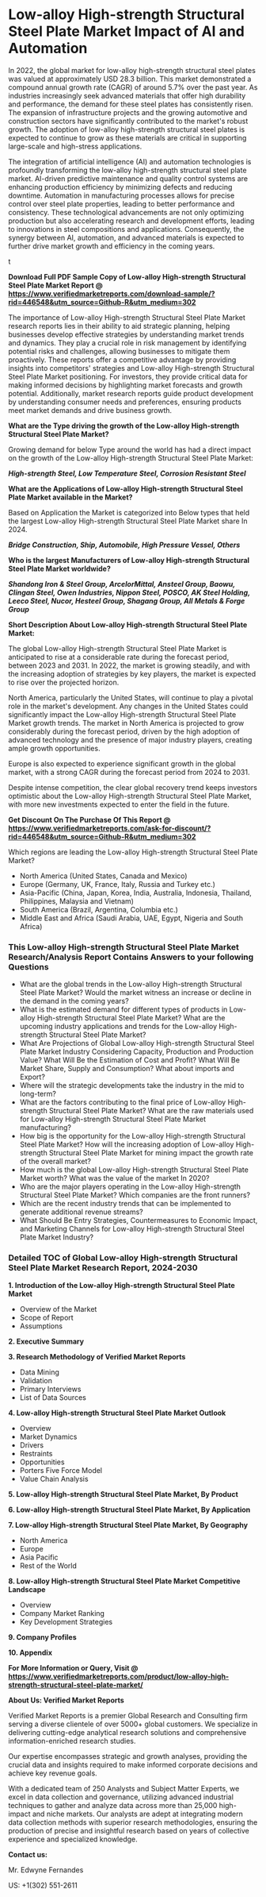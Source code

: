<meta name="title" content="Global Low-alloy High-strength Structural Steel Plate Market Impact of AI and Automation"><meta name="description" content="In 2022, the global market for low-alloy high-strength structural steel plates was valued at approximately USD 28.3 billion. This market demonstrated a compound annual"><meta name="title" content="Low-alloy High-strength Structural Steel Plate Market Size, Share, Scope, Trends, Growth, Opportunities, Analysis, Forecast"><h1>Low-alloy High-strength Structural Steel Plate Market Impact of AI and Automation</h1><p>In 2022, the global market for low-alloy high-strength structural steel plates was valued at approximately USD 28.3 billion. This market demonstrated a compound annual growth rate (CAGR) of around 5.7% over the past year. As industries increasingly seek advanced materials that offer high durability and performance, the demand for these steel plates has consistently risen. The expansion of infrastructure projects and the growing automotive and construction sectors have significantly contributed to the market's robust growth. The adoption of low-alloy high-strength structural steel plates is expected to continue to grow as these materials are critical in supporting large-scale and high-stress applications.</p><p>The integration of artificial intelligence (AI) and automation technologies is profoundly transforming the low-alloy high-strength structural steel plate market. AI-driven predictive maintenance and quality control systems are enhancing production efficiency by minimizing defects and reducing downtime. Automation in manufacturing processes allows for precise control over steel plate properties, leading to better performance and consistency. These technological advancements are not only optimizing production but also accelerating research and development efforts, leading to innovations in steel compositions and applications. Consequently, the synergy between AI, automation, and advanced materials is expected to further drive market growth and efficiency in the coming years.</p>t</p><p id="" class=""><strong>Download Full PDF Sample Copy of Low-alloy High-strength Structural Steel Plate Market Report @ <a href="https://www.verifiedmarketreports.com/download-sample/?rid=446548&utm_source=Github-R&utm_medium=302" target="_blank">https://www.verifiedmarketreports.com/download-sample/?rid=446548&utm_source=Github-R&utm_medium=302</a></strong></p><p>The importance of&nbsp;Low-alloy High-strength Structural Steel Plate Market research reports lies in their ability to aid strategic planning, helping businesses develop effective strategies by understanding market trends and dynamics. They play a crucial role in risk management by identifying potential risks and challenges, allowing businesses to mitigate them proactively. These reports offer a competitive advantage by providing insights into competitors' strategies and Low-alloy High-strength Structural Steel Plate Market positioning. For investors, they provide critical data for making informed decisions by highlighting market forecasts and growth potential. Additionally, market research reports guide product development by understanding consumer needs and preferences, ensuring products meet market demands and drive business growth.</p><p><strong>What are the&nbsp;Type driving the growth of the Low-alloy High-strength Structural Steel Plate Market?</strong></p><p id="" class="">Growing demand for below Type around the world has had a direct impact on the growth of the Low-alloy High-strength Structural Steel Plate Market:</p><em><strong>High-strength Steel, Low Temperature Steel, Corrosion Resistant Steel</strong></em></p><strong>What are the&nbsp;Applications&nbsp;of Low-alloy High-strength Structural Steel Plate Market available in the Market?</strong></p><p id="" class="">Based on Application the Market is categorized into Below types that held the largest Low-alloy High-strength Structural Steel Plate Market share In 2024.</p><em><strong>Bridge Construction, Ship, Automobile, High Pressure Vessel, Others</strong></em></p><strong>Who is the largest Manufacturers of Low-alloy High-strength Structural Steel Plate Market worldwide?</strong></p><p><em><strong>Shandong Iron & Steel Group, ArcelorMittal, Ansteel Group, Baowu, Clingan Steel, Owen Industries, Nippon Steel, POSCO, AK Steel Holding, Leeco Steel, Nucor, Hesteel Group, Shagang Group, All Metals & Forge Group</strong></em></p><p id="" class=""><strong>Short Description About Low-alloy High-strength Structural Steel Plate Market:</strong></p><p>The global Low-alloy High-strength Structural Steel Plate Market is anticipated to rise at a considerable rate during the forecast period, between 2023 and 2031. In 2022, the market is growing steadily, and with the increasing adoption of strategies by key players, the market is expected to rise over the projected horizon.</p><p>North America, particularly the United States, will continue to play a pivotal role in the market's development. Any changes in the United States could significantly impact the Low-alloy High-strength Structural Steel Plate Market growth trends. The market in North America is projected to grow considerably during the forecast period, driven by the high adoption of advanced technology and the presence of major industry players, creating ample growth opportunities.</p><p>Europe is also expected to experience significant growth in the global market, with a strong CAGR during the forecast period from 2024 to 2031.</p><p>Despite intense competition, the clear global recovery trend keeps investors optimistic about the Low-alloy High-strength Structural Steel Plate Market, with more new investments expected to enter the field in the future.</p><p id="" class=""><strong>Get Discount On The Purchase Of This Report @ <a href="https://www.verifiedmarketreports.com/ask-for-discount/?rid=446548&utm_source=Github-R&utm_medium=302" target="_blank">https://www.verifiedmarketreports.com/ask-for-discount/?rid=446548&utm_source=Github-R&utm_medium=302</a></strong></p>Which regions are leading the Low-alloy High-strength Structural Steel Plate Market?</p><ul><li>North America (United States, Canada and Mexico)</li><li>Europe (Germany, UK, France, Italy, Russia and Turkey etc.)</li><li>Asia-Pacific (China, Japan, Korea, India, Australia, Indonesia, Thailand, Philippines, Malaysia and Vietnam)</li><li>South America (Brazil, Argentina, Columbia etc.)</li><li>Middle East and Africa (Saudi Arabia, UAE, Egypt, Nigeria and South Africa)</li></ul><h3 id="" class="">This Low-alloy High-strength Structural Steel Plate Market Research/Analysis Report Contains Answers to your following Questions</h3><ul><li>What are the global trends in the Low-alloy High-strength Structural Steel Plate Market? Would the market witness an increase or decline in the demand in the coming years?</li><li>What is the estimated demand for different types of products in Low-alloy High-strength Structural Steel Plate Market? What are the upcoming industry applications and trends for the Low-alloy High-strength Structural Steel Plate Market?</li><li>What Are Projections of Global Low-alloy High-strength Structural Steel Plate Market Industry Considering Capacity, Production and Production Value? What Will Be the Estimation of Cost and Profit? What Will Be Market Share, Supply and Consumption? What about imports and Export?</li><li>Where will the strategic developments take the industry in the mid to long-term?</li><li>What are the factors contributing to the final price of Low-alloy High-strength Structural Steel Plate Market? What are the raw materials used for Low-alloy High-strength Structural Steel Plate Market manufacturing?</li><li>How big is the opportunity for the Low-alloy High-strength Structural Steel Plate Market? How will the increasing adoption of Low-alloy High-strength Structural Steel Plate Market for mining impact the growth rate of the overall market?</li><li>How much is the global Low-alloy High-strength Structural Steel Plate Market worth? What was the value of the market In 2020?</li><li>Who are the major players operating in the Low-alloy High-strength Structural Steel Plate Market? Which companies are the front runners?</li><li>Which are the recent industry trends that can be implemented to generate additional revenue streams?</li><li>What Should Be Entry Strategies, Countermeasures to Economic Impact, and Marketing Channels for Low-alloy High-strength Structural Steel Plate Market Industry?</li></ul><h3 id="" class="">Detailed TOC of Global Low-alloy High-strength Structural Steel Plate Market Research Report, 2024-2030</h3><p id="" class=""><strong>1. Introduction of the Low-alloy High-strength Structural Steel Plate Market</strong></p><ul><li>Overview of the Market</li><li>Scope of Report</li><li>Assumptions</li></ul><p id="" class=""><strong>2. Executive Summary</strong></p><p id="" class=""><strong>3. Research Methodology of Verified Market Reports</strong></p><ul><li>Data Mining</li><li>Validation</li><li>Primary Interviews</li><li>List of Data Sources</li></ul><p id="" class=""><strong>4. Low-alloy High-strength Structural Steel Plate Market Outlook</strong></p><ul><li>Overview</li><li>Market Dynamics</li><li>Drivers</li><li>Restraints</li><li>Opportunities</li><li>Porters Five Force Model</li><li>Value Chain Analysis</li></ul><p id="" class=""><strong>5. Low-alloy High-strength Structural Steel Plate Market, By Product</strong></p><p id="" class=""><strong>6. Low-alloy High-strength Structural Steel Plate Market, By Application</strong></p><p id="" class=""><strong>7. Low-alloy High-strength Structural Steel Plate Market, By Geography</strong></p><ul><li>North America</li><li>Europe</li><li>Asia Pacific</li><li>Rest of the World</li></ul><p id="" class=""><strong>8. Low-alloy High-strength Structural Steel Plate Market Competitive Landscape</strong></p><ul><li>Overview</li><li>Company Market Ranking</li><li>Key Development Strategies</li></ul><p id="" class=""><strong>9. Company Profiles</strong></p><p id="" class=""><strong>10. Appendix</strong></p><p id="" class=""><strong>For More Information or Query, Visit @ <a href="https://www.verifiedmarketreports.com/product/low-alloy-high-strength-structural-steel-plate-market/" target="_blank">https://www.verifiedmarketreports.com/product/low-alloy-high-strength-structural-steel-plate-market/</a></strong></p><p id="" class=""><strong>About Us: Verified Market Reports</strong></p><p id="" class="">Verified Market Reports is a premier Global Research and Consulting firm serving a diverse clientele of over 5000+ global customers. We specialize in delivering cutting-edge analytical research solutions and comprehensive information-enriched research studies.</p><p id="" class="">Our expertise encompasses strategic and growth analyses, providing the crucial data and insights required to make informed corporate decisions and achieve key revenue goals.</p><p id="" class="">With a dedicated team of 250 Analysts and Subject Matter Experts, we excel in data collection and governance, utilizing advanced industrial techniques to gather and analyze data across more than 25,000 high-impact and niche markets. Our analysts are adept at integrating modern data collection methods with superior research methodologies, ensuring the production of precise and insightful research based on years of collective experience and specialized knowledge.</p><p id="" class=""><strong>Contact us:</strong></p><p id="" class="">Mr. Edwyne Fernandes</p><p id="" class="">US: +1(302) 551-2611</p>